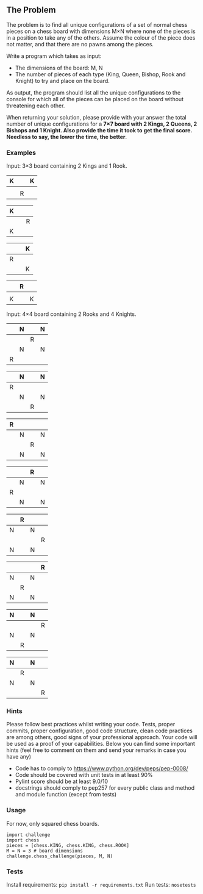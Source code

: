 ## The Problem

The problem is to find all unique configurations of a set of normal chess pieces on a chess board with dimensions M×N where none of the pieces is in a position to take any of the others. Assume the colour of the piece does not matter, and that there are no pawns among the pieces.

Write a program which takes as input:
- The dimensions of the board: M, N
- The number of pieces of each type (King, Queen, Bishop, Rook and Knight) to try and place on the board.

As output, the program should list all the unique configurations to the console for which all of the pieces can be placed on the board without threatening each other.

When returning your solution, please provide with your answer the total number of unique configurations for a **7×7 board with 2 Kings, 2 Queens, 2 Bishops and 1 Knight. Also provide the time it took to get the final score. Needless to say, the lower the time, the better**.

### Examples

Input: 3×3 board containing 2 Kings and 1 Rook.

| K |   | K |
|---|---|---|
|   |   |   |
|   | R |   |

| K |   |   |
|---|---|---|
|   |   | R |
| K |   |   |

|   |   | K |
|---|---|---|
| R |   |   |
|   |   | K |

|   | R |   |
|---|---|---|
|   |   |   |
| K |   | K |

Input: 4×4 board containing 2 Rooks and 4 Knights.

|   | N |   | N |
|---|---|---|---|
|   |   | R |   |
|   | N |   | N |
| R |   |   |   |

|   | N |   | N |
|---|---|---|---|
| R |   |   |   |
|   | N |   | N |
|   |   | R |   |

| R |   |   |   |
|---|---|---|---|
|   | N |   | N |
|   |   | R |   |
|   | N |   | N |

|   |   | R |   |
|---|---|---|---|
|   | N |   | N |
| R |   |   |   |
|   | N |   | N |

|   | R |   |   |
|---|---|---|---|
| N |   | N |   |
|   |   |   | R |
| N |   | N |   |

|   |   |   | R |
|---|---|---|---|
| N |   | N |   |
|   | R |   |   |
| N |   | N |   |

| N |   | N |   |
|---|---|---|---|
|   |   |   | R |
| N |   | N |   |
|   | R |   |   |

| N |   | N |   |
|---|---|---|---|
|   | R |   |   |
| N |   | N |   |
|   |   |   | R |

### Hints

Please follow best practices whilst writing your code. Tests, proper commits, proper configuration, good code structure, clean code practices are among others, good signs of your professional approach. Your code will be used as a proof of your capabilities. Below you can find some important hints (feel free to comment on them and send your remarks in case you have any)

- Code has to comply to https://www.python.org/dev/peps/pep-0008/
- Code should be covered with unit tests in at least 90%
- Pylint score should be at least 9.0/10
- docstrings should comply to pep257 for every public class and method and module function (except from tests)

### Usage
For now, only squared chess boards.

```
import challenge
import chess
pieces = [chess.KING, chess.KING, chess.ROOK]
M = N = 3 # board dimensions
challenge.chess_challenge(pieces, M, N)
```

### Tests 
Install requirements: ```pip install -r requirements.txt```
Run tests: ```nosetests```